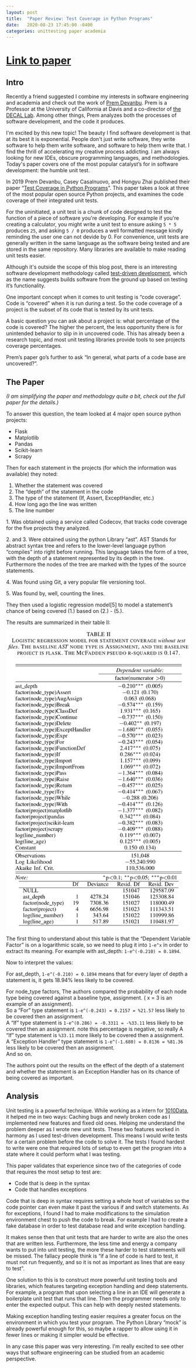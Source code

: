 ```yaml
---
layout: post
title:  "Paper Review: Test Coverage in Python Programs"
date:   2020-08-23 17:45:00 -0400
categories: unittesting paper academia
---
```

# [Link to paper](https://www.cs.ucdavis.edu/~devanbu/msr2019.pdf)

## Intro
Recently a friend suggested I combine my interests in software engineering and academia and check out the work of [Prem Devanbu](https://www.cs.ucdavis.edu/~devanbu/). Prem is a Professor at the University of California at Davis and a co-director of [the DECAL Lab](https://decallab.cs.ucdavis.edu/). Among other things, Prem analyzes both the processes of software development, and the code it produces.

I'm excited by this new topic! The beauty I find software development is that at its best it is exponential. People don't just write software, they write software to help them write software, and software to help them write that. I find the thrill of accelerating my creative process addicting. I am always looking for new IDEs, obscure programming languages, and methodologies. Today's paper covers one of the most popular catalyst’s for in software development: the humble unit test.

In 2019 Prem Devanbu, Casey Casalnuovo, and Hongyu Zhai published their paper “[Test Coverage in Python Programs](ttps://www.cs.ucdavis.edu/~devanbu/msr2019.pdf)”. This paper takes a look at three of the most popular open source Python projects, and examines the code coverage of their integrated unit tests.

For the uninitiated, a unit test is a chunk of code designed to test the function of a piece of software you're developing. For example if you're creating a calculator, you might write a unit test to ensure asking `5 * 5` produces `25`, and asking `5 / 0`  produces a well formatted message kindly reminding the user one can not devide by 0. For convenience, unit tests are generally written in the same language as the software being tested and are stored in the same repository. Many libraries are available to make reading unit tests easier.

Although it's outside the scope of this blog post, there is an interesting software development methodology called [test-driven development](https://en.wikipedia.org/wiki/Test-driven_development), which as the name suggests builds software from the ground up based on testing it’s functionality.

One important concept when it comes to unit testing is “code coverage”. Code is “covered” when it is run during a test. So the code coverage of a project is the subset of its code that is tested by its unit tests.

A basic question you can ask about a project is: what percentage of the code is covered? The higher the percent, the less opportunity there is for unintended behavior to slip in in uncovered code. This has already been a research topic, and most unit testing libraries provide tools to see projects coverage percentages.

Prem’s paper go’s further to ask “In general, what parts of a code base are uncovered?”.

## The Paper
*(I am simplifying the paper and methodology quite a bit, check out the full paper for the details.)*

To answer this question, the team looked at 4 major open source python projects:
- Flask
- Matplotlib
- Pandas
- Scikit-learn
- Scrapy

Then for each statement in the projects (for which the information was available) they noted:
1. Whether the statement was covered
2. The “depth” of the statement in the code
3. The type of the statement (If, Assert, ExceptHandler, etc.)
4. How long ago the line was written
5. The line number

1\. Was obtained using a service called Codecov, that tracks code coverage for the five projects they analyzed.

2\. and 3. Were obtained using the python Library “ast”. AST Stands for abstract syntax tree and refers to the lower-level language python “compiles” into right before running. This language takes the form of a tree, with the depth of a  statement represented by its depth in the tree. Furthermore the nodes of the tree are marked with  the types of the source statements. 

4\. Was found using Git, a very popular file versioning tool.

5\.  Was found by, well, counting the lines.

They then used a logistic regression model[5] to model a statement’s chance of being covered (1.) based on (2.) - (5.).

The results are summarized in their table II:

![Table of data](/assets/blog/img/table001.png)

The first thing to understand about this table is that the “Dependent Variable Factor” is on a logarithmic scale, so we need to plug it into `1-e^x`  in order to extract its meaning.
For example with ast_depth: `1-e^(-0.210) = 0.1894`.

Now to interpret the values:

For ast_depth, `1-e^(-0.210) = 0.1894` means that for every layer of depth a statement is, it gets 18.94% less likely to be covered.

For node_type factors, The authors compared the probability of each node type  being covered against a baseline type, assignment. ( x = 3  is an example of an assignment).  
So a “For” type statement is `1-e^(-0.243) = 0.2157 = %21.57` less likely to be covered then an assignment.  
A “If” type statement is `1-e^(0.286) = -0.3311 = -%33.11` less likely to be covered then an assignment.  note this percentage is negative, so really A “If” type statement is `%33.11` more likely to be covered then a assignment.  
A “Exception Handler” type statement is `1-e^(-1.680) = 0.8136 = %81.36` less likely to be covered then an assignment.  
And so on.

The authors point out the results on the effect of the depth of a statement and whether the statement is an Exception Handler has on its chance of being covered as important.

## Analysis

Unit testing is a powerful technique. While working as a intern for [1010Data](https://www.1010data.com/), it helped me in two ways:
Caching bugs and newly broken code as I implemented new features and fixed old ones.
Helping me understand the problem deeper as I wrote new unit tests.
These two features worked in harmony as I used test-driven development. This means I would write tests for a certain problem before the code to solve it.
The tests I found hardest to write were one that required lots of setup to even get the program into a state where it could perform what I was testing.

This paper validates that experience since two of the categories of code that requires the most setup to test are:
- Code that is deep in the syntax
- Code that handles exceptions

Code that is deep in syntax requires setting a whole host of variables so the code pointer can even make it past the various if and switch statements.
As for exceptions, I found I had to make modifications to the simulation environment chest to push the code to break. For example I had to  create a fake database in order to test database read and write exception handling.

It makes sense then that unit tests that are harder to write are also the ones that are written less.
Furthermore, the less time and energy a company wants to put into unit testing, the more these harder to test statements will be missed.
The fallacy people think is “if a line of code is hard to test, it must not run frequently, and so it is not  as important as lines that are easy to test”.

One solution to this is to construct more powerful unit testing tools and libraries,  which features targeting exception handling and deep statements.  For example, a program that upon selecting a line in an IDE  will generate a boilerplate unit test that runs that line. Then the programmer needs only to enter the expected output.  This can help with deeply nested statements.

Making exception handling testing easier requires a greater focus on the environment in which you test your program. The Python Library “mock” is already  powerful enough for this, so maybe a rapper to allow using it in fewer lines or making it simpler would be effective.

In any case this paper was very interesting.  I'm really excited to see other ways that software engineering can be studied from an academic perspective.


